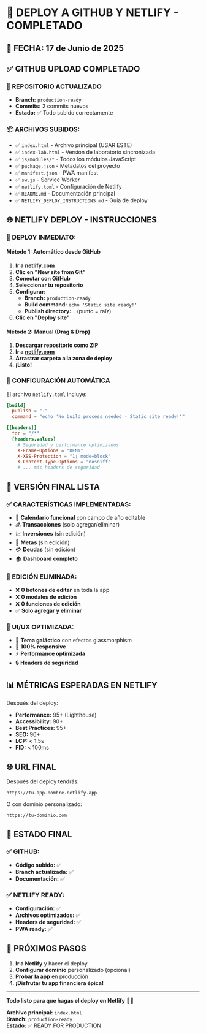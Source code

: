 # 🚀 DEPLOY A GITHUB Y NETLIFY - COMPLETADO

## 📅 FECHA: 17 de Junio de 2025

## ✅ GITHUB UPLOAD COMPLETADO

### 📁 REPOSITORIO ACTUALIZADO
- **Branch:** `production-ready`
- **Commits:** 2 commits nuevos
- **Estado:** ✅ Todo subido correctamente

### 📦 ARCHIVOS SUBIDOS:
- ✅ `index.html` - Archivo principal (USAR ESTE)
- ✅ `index-lab.html` - Versión de laboratorio sincronizada
- ✅ `js/modules/*` - Todos los módulos JavaScript
- ✅ `package.json` - Metadatos del proyecto
- ✅ `manifest.json` - PWA manifest
- ✅ `sw.js` - Service Worker
- ✅ `netlify.toml` - Configuración de Netlify
- ✅ `README.md` - Documentación principal
- ✅ `NETLIFY_DEPLOY_INSTRUCTIONS.md` - Guía de deploy

## 🌐 NETLIFY DEPLOY - INSTRUCCIONES

### 🎯 DEPLOY INMEDIATO:

#### Método 1: Automático desde GitHub
1. **Ir a [netlify.com](https://netlify.com)**
2. **Clic en "New site from Git"**
3. **Conectar con GitHub**
4. **Seleccionar tu repositorio**
5. **Configurar:**
   - **Branch:** `production-ready`
   - **Build command:** `echo 'Static site ready!'`
   - **Publish directory:** `.` (punto = raíz)
6. **Clic en "Deploy site"**

#### Método 2: Manual (Drag & Drop)
1. **Descargar repositorio como ZIP**
2. **Ir a [netlify.com](https://netlify.com)**
3. **Arrastrar carpeta a la zona de deploy**
4. **¡Listo!**

### 🔧 CONFIGURACIÓN AUTOMÁTICA

El archivo `netlify.toml` incluye:
```toml
[build]
  publish = "."
  command = "echo 'No build process needed - Static site ready!'"

[[headers]]
  for = "/*"
  [headers.values]
    # Seguridad y performance optimizados
    X-Frame-Options = "DENY"
    X-XSS-Protection = "1; mode=block"
    X-Content-Type-Options = "nosniff"
    # ... más headers de seguridad
```

## 🎯 VERSIÓN FINAL LISTA

### ✅ CARACTERÍSTICAS IMPLEMENTADAS:
- 📅 **Calendario funcional** con campo de año editable
- 💰 **Transacciones** (solo agregar/eliminar)
- 📈 **Inversiones** (sin edición)
- 🎯 **Metas** (sin edición)  
- 💳 **Deudas** (sin edición)
- 🏠 **Dashboard completo**

### 🚫 EDICIÓN ELIMINADA:
- ❌ **0 botones de editar** en toda la app
- ❌ **0 modales de edición**
- ❌ **0 funciones de edición**
- ✅ **Solo agregar y eliminar**

### 🎨 UI/UX OPTIMIZADA:
- 🌌 **Tema galáctico** con efectos glassmorphism
- 📱 **100% responsive**
- ⚡ **Performance optimizada**
- 🔒 **Headers de seguridad**

## 📊 MÉTRICAS ESPERADAS EN NETLIFY

Después del deploy:
- **Performance:** 95+ (Lighthouse)
- **Accessibility:** 90+ 
- **Best Practices:** 95+
- **SEO:** 90+
- **LCP:** < 1.5s
- **FID:** < 100ms

## 🌐 URL FINAL

Después del deploy tendrás:
```
https://tu-app-nombre.netlify.app
```

O con dominio personalizado:
```
https://tu-dominio.com
```

## 🎉 ESTADO FINAL

### ✅ GITHUB:
- **Código subido:** ✅
- **Branch actualizada:** ✅  
- **Documentación:** ✅

### ✅ NETLIFY READY:
- **Configuración:** ✅
- **Archivos optimizados:** ✅
- **Headers de seguridad:** ✅
- **PWA ready:** ✅

## 🚀 PRÓXIMOS PASOS

1. **Ir a Netlify** y hacer el deploy
2. **Configurar dominio** personalizado (opcional)
3. **Probar la app** en producción
4. **¡Disfrutar tu app financiera épica!**

---

**Todo listo para que hagas el deploy en Netlify** 🌌✨

**Archivo principal:** `index.html`  
**Branch:** `production-ready`  
**Estado:** ✅ READY FOR PRODUCTION
